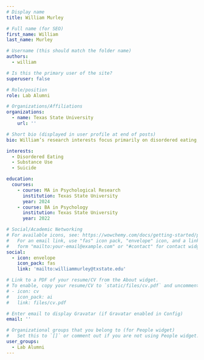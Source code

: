 ```yaml
---
# Display name
title: William Murley

# Full name (for SEO)
first_name: William
last_name: Murley

# Username (this should match the folder name)
authors:
  - william

# Is this the primary user of the site?
superuser: false

# Role/position
role: Lab Alumni

# Organizations/Affiliations
organizations:
  - name: Texas State University
    url: ''

# Short bio (displayed in user profile at end of posts)
bio: William’s research interests focus primarily on disordered eating, substance use, and suicide.

interests:
  - Disordered Eating
  - Substance Use
  - Suicide

education:
  courses:
    - course: MA in Psychological Research
      institution: Texas State University
      year: 2024
    - course: BA in Psychology
      institution: Texas State University
      year: 2022

# Social/Academic Networking
# For available icons, see: https://wowchemy.com/docs/getting-started/page-builder/#icons
#   For an email link, use "fas" icon pack, "envelope" icon, and a link in the
#   form "mailto:your-email@example.com" or "#contact" for contact widget.
social:
  - icon: envelope
    icon_pack: fas
    link: 'mailto:williammurley@txstate.edu'

# Link to a PDF of your resume/CV from the About widget.
# To enable, copy your resume/CV to `static/files/cv.pdf` and uncomment the lines below.
# - icon: cv
#   icon_pack: ai
#   link: files/cv.pdf

# Enter email to display Gravatar (if Gravatar enabled in Config)
email: ''

# Organizational groups that you belong to (for People widget)
#   Set this to `[]` or comment out if you are not using People widget.
user_groups:
  - Lab Alumni
---
```


